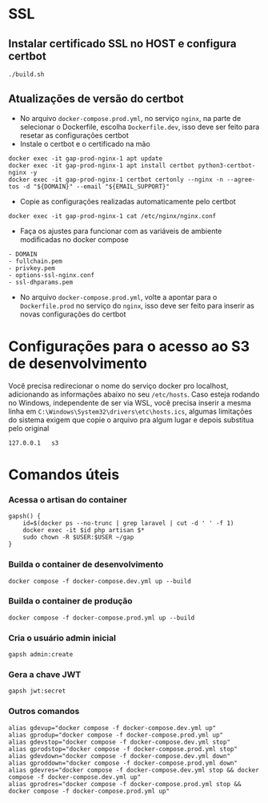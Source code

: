 # SSL
## Instalar certificado SSL no HOST e configura certbot
```
./build.sh
```

## Atualizações de versão do certbot
* No arquivo `docker-compose.prod.yml`, no serviço `nginx`, na parte de selecionar o Dockerfile, escolha `Dockerfile.dev`, isso deve ser feito para resetar as configurações certbot
* Instale o certbot e o certificado na mão 
```
docker exec -it gap-prod-nginx-1 apt update 
docker exec -it gap-prod-nginx-1 apt install certbot python3-certbot-nginx -y
docker exec -it gap-prod-nginx-1 certbot certonly --nginx -n --agree-tos -d "${DOMAIN}" --email "${EMAIL_SUPPORT}"
```
* Copie as configurações realizadas automaticamente pelo certbot
```
docker exec -it gap-prod-nginx-1 cat /etc/nginx/nginx.conf
```

* Faça os ajustes para funcionar com as variáveis de ambiente modificadas no docker compose
```
- DOMAIN
- fullchain.pem
- privkey.pem
- options-ssl-nginx.conf
- ssl-dhparams.pem
```

* No arquivo `docker-compose.prod.yml`, volte a apontar para o `Dockerfile.prod` no serviço do `nginx`, isso deve ser feito para inserir as novas configurações do certbot

# Configurações para o acesso ao S3 de desenvolvimento
Você precisa redirecionar o nome do serviço docker pro localhost, adicionando as informações abaixo no seu `/etc/hosts`. Caso esteja rodando no Windows, independente de ser via WSL, você precisa inserir a mesma linha em `C:\Windows\System32\drivers\etc\hosts.ics`, algumas limitações do sistema exigem que copie o arquivo pra algum lugar e depois substitua pelo original
```
127.0.0.1	s3
```

# Comandos úteis
### Acessa o artisan do container
```
gapsh() {
    id=$(docker ps --no-trunc | grep laravel | cut -d ' ' -f 1)
    docker exec -it $id php artisan $*
    sudo chown -R $USER:$USER ~/gap
}
```

### Builda o container de desenvolvimento
```
docker compose -f docker-compose.dev.yml up --build
```

### Builda o container de produção
```
docker compose -f docker-compose.prod.yml up --build
```

### Cria o usuário admin inicial
```
gapsh admin:create
```
### Gera a chave JWT
```
gapsh jwt:secret
```

### Outros comandos
```
alias gdevup="docker compose -f docker-compose.dev.yml up" 
alias gprodup="docker compose -f docker-compose.prod.yml up" 
alias gdevstop="docker compose -f docker-compose.dev.yml stop" 
alias gprodstop="docker compose -f docker-compose.prod.yml stop"
alias gdevdown="docker compose -f docker-compose.dev.yml down"
alias gproddown="docker compose -f docker-compose.prod.yml down"
alias gdevres="docker compose -f docker-compose.dev.yml stop && docker compose -f docker-compose.dev.yml up"
alias gprodres="docker compose -f docker-compose.prod.yml stop && docker compose -f docker-compose.prod.yml up"
```
